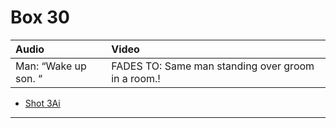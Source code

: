 # Box 30

| Audio | Video |
|:---|:---|
| Man: “Wake up son. “ | FADES TO: Same man standing over groom in a room.! |

* [Shot 3Ai](3Ai.md)

- - - - -
